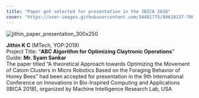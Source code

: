 ```yaml
---
title: "Paper got selected for presentation in the IBICA 2018"
cover: "https://user-images.githubusercontent.com/34481775/88619137-70029a00-d0b8-11ea-9dc1-48d15b955812.jpg"
---
```


![jithin_paper_presentation_300x250](https://user-images.githubusercontent.com/34481775/88619027-2f0a8580-d0b8-11ea-91e0-2f0804507d54.jpg)

**Jithin K C** (MTech, YOP:2019)  
Project Title: “**ABC Algorithm for Optimizing Claytronic Operations**”  
Guide: **Mr. Syam Sankar**  
The paper titled “A theoretical Approach towards Optimizing the Movement of Catom Clusters in Micro Robotics Based on the Foraging Behavior of Honey Bees” had been accepted for presentation in the 9th International Conference on Innovations in Bio-Inspired Computing and Applications (IBICA 2018), organized by Machine Intelligence Research Lab, USA
